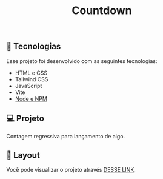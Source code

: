 <h1 align="center"> Countdown </h1>

<br>

## 🚀 Tecnologias

Esse projeto foi desenvolvido com as seguintes tecnologias:

- HTML e CSS
- Tailwind CSS
- JavaScript
- Vite
- [Node e NPM](https://nodejs.org/)

## 💻 Projeto

Contagem regressiva para lançamento de algo.

## 🔖 Layout

Você pode visualizar o projeto através [DESSE LINK](https://countdown-lac-iota.vercel.app/).
